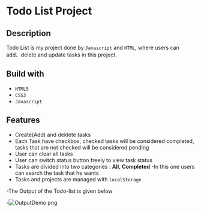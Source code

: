 # Todo List Project

## Description

Todo List is my project  done by `Javascript` and `HTML`,  where users can add、delete and update tasks in this project.



## Build with

- `HTML5`
- `CSS3`
- `Javascript`


## Features

- Create(Add) and deklete tasks
- Each Task have checkbox, checked tasks will be considered completed, tasks that are not checked will be considered pending
- User can clear all tasks
- User can switch status button freely to view task status
- Tasks are divided into two categories : **All**, **Completed** 
-In this one users can search the task that he wants 
- Tasks and projects are managed with `localStorage`


-The Output of the Todo-list is given below





-![OutputDemo png](https://user-images.githubusercontent.com/120723992/220359853-c92be19b-89e4-4a13-9db9-7e53dacde6ce.png)
